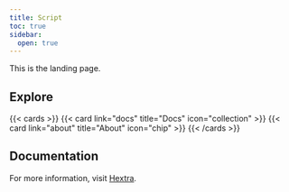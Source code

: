 ```yaml
---
title: Script
toc: true
sidebar:
  open: true
---
```


This is the landing page.

## Explore

{{< cards >}}
  {{< card link="docs" title="Docs" icon="collection" >}}
  {{< card link="about" title="About" icon="chip" >}}
{{< /cards >}}

## Documentation

For more information, visit [Hextra](https://imfing.github.io/hextra).
